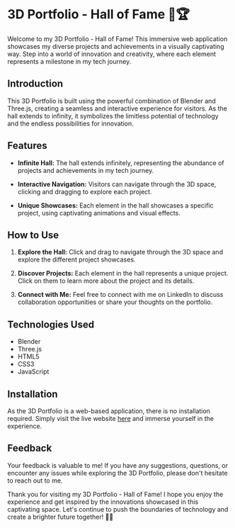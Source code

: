 # 3D Portfolio - Hall of Fame 🚀🏆

Welcome to my 3D Portfolio - Hall of Fame! This immersive web application showcases my diverse projects and achievements in a visually captivating way. Step into a world of innovation and creativity, where each element represents a milestone in my tech journey.

## Introduction

This 3D Portfolio is built using the powerful combination of Blender and Three.js, creating a seamless and interactive experience for visitors. As the hall extends to infinity, it symbolizes the limitless potential of technology and the endless possibilities for innovation.

## Features

- **Infinite Hall:** The hall extends infinitely, representing the abundance of projects and achievements in my tech journey.

- **Interactive Navigation:** Visitors can navigate through the 3D space, clicking and dragging to explore each project.

- **Unique Showcases:** Each element in the hall showcases a specific project, using captivating animations and visual effects.

## How to Use

1. **Explore the Hall:** Click and drag to navigate through the 3D space and explore the different project showcases.

2. **Discover Projects:** Each element in the hall represents a unique project. Click on them to learn more about the project and its details.

3. **Connect with Me:** Feel free to connect with me on LinkedIn to discuss collaboration opportunities or share your thoughts on the portfolio.

## Technologies Used

- Blender
- Three.js
- HTML5
- CSS3
- JavaScript

## Installation

As the 3D Portfolio is a web-based application, there is no installation required. Simply visit the live website [here](https://programmingninjas.github.io/Portfolio/) and immerse yourself in the experience.

## Feedback

Your feedback is valuable to me! If you have any suggestions, questions, or encounter any issues while exploring the 3D Portfolio, please don't hesitate to reach out to me.

Thank you for visiting my 3D Portfolio - Hall of Fame! I hope you enjoy the experience and get inspired by the innovations showcased in this captivating space. Let's continue to push the boundaries of technology and create a brighter future together! 🌟🚀
